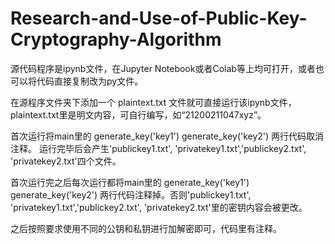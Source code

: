 # Research-and-Use-of-Public-Key-Cryptography-Algorithm

源代码程序是ipynb文件，在Jupyter Notebook或者Colab等上均可打开，或者也可以将代码直接复制改为py文件。

在源程序文件夹下添加一个 plaintext.txt 文件就可直接运行该ipynb文件，plaintext.txt里是明文内容，可自行编写，如“21200211047xyz”。

首次运行将main里的
	generate_key('key1')
	generate_key('key2')
两行代码取消注释。
运行完毕后会产生'publickey1.txt', 'privatekey1.txt','publickey2.txt', 'privatekey2.txt'四个文件。

首次运行完之后每次运行都将main里的
	generate_key('key1')
	generate_key('key2')
两行代码注释掉。否则'publickey1.txt', 'privatekey1.txt','publickey2.txt', 'privatekey2.txt'里的密钥内容会被更改。

之后按照要求使用不同的公钥和私钥进行加解密即可，代码里有注释。
